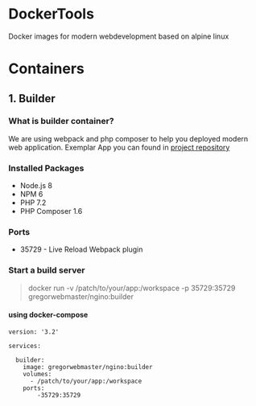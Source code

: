 # DockerTools
Docker images for modern webdevelopment based on alpine linux

# Containers

## 1. Builder

### What is builder container?
We are using webpack and php composer to help you deployed modern web application. Exemplar App you can found in [project repository](https://github.com/gregorwebmaster/dockertools)

### Installed Packages
* Node.js 8
* NPM 6
* PHP 7.2
* PHP Composer 1.6

### Ports
* 35729  - Live Reload Webpack plugin

### Start a build server
> docker run -v /patch/to/your/app:/workspace -p 35729:35729 gregorwebmaster/ngino:builder

#### using docker-compose
```
version: '3.2'

services:

  builder:
    image: gregorwebmaster/ngino:builder
    volumes:
      - /patch/to/your/app:/workspace
    ports:
        -35729:35729
```